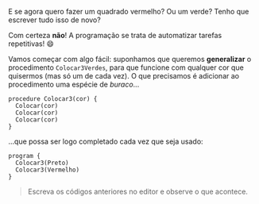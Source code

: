 E se agora quero fazer um quadrado vermelho? Ou um verde? Tenho que escrever tudo isso de novo?

Com certeza **não**! A programação se trata de automatizar tarefas repetitivas! :smile:

Vamos começar com algo fácil: suponhamos que queremos **generalizar** o procedimento `Colocar3Verdes`, para que funcione com qualquer cor que quisermos (mas só um de cada vez). O que precisamos é adicionar ao procedimento uma espécie de _buraco_...

``` gobstones
procedure Colocar3(cor) {
  Colocar(cor)
  Colocar(cor)
  Colocar(cor)
}
```

...que possa ser logo completado cada vez que seja usado:

``` gobstones
program {
  Colocar3(Preto)
  Colocar3(Vermelho)
}
```

> Escreva os códigos anteriores no editor e observe o que acontece.
